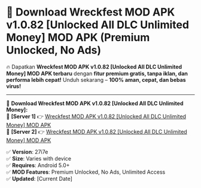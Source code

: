 # 🚀 Download Wreckfest MOD APK  v1.0.82 [Unlocked All DLC Unlimited Money] MOD APK (Premium Unlocked, No Ads)  

🔥 Dapatkan **Wreckfest MOD APK  v1.0.82 [Unlocked All DLC Unlimited Money] MOD APK terbaru** dengan **fitur premium gratis, tanpa iklan, dan performa lebih cepat!** Unduh sekarang – **100% aman, cepat, dan bebas virus!**  

---


🔽 **Download Wreckfest MOD APK  v1.0.82 [Unlocked All DLC Unlimited Money]:**  
🔹 **[Server 1]** 👉 [Wreckfest MOD APK  v1.0.82 [Unlocked All DLC Unlimited Money] MOD APK](https://apkcomod.com?title=Wreckfest_MOD_APK__v1.0.82_[Unlocked_All_DLC_Unlimited_Money])  
🔹 **[Server 2]** 👉 [Wreckfest MOD APK  v1.0.82 [Unlocked All DLC Unlimited Money] MOD APK](https://apkcomod.com?title=Wreckfest_MOD_APK__v1.0.82_[Unlocked_All_DLC_Unlimited_Money])  


✅ **Version**: 27i7e  
✅ **Size**: Varies with device  
✅ **Requires**: Android 5.0+  
✅ **MOD Features**: Premium Unlocked, No Ads, Unlimited Access  
✅ **Updated**: [Current Date]  